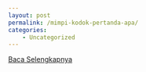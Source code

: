 ```yaml
---
layout: post
permalink: /mimpi-kodok-pertanda-apa/
categories:
    - Uncategorized
---
```


[Baca Selengkapnya](/03)